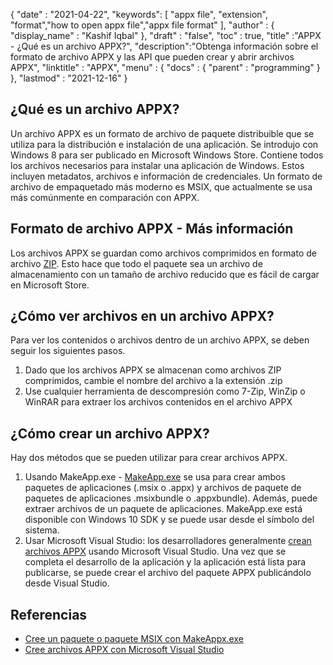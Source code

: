 {
  "date" : "2021-04-22",
  "keywords": [ "appx file", "extension", "format","how to open appx file","appx file format" ],
  "author" : {
    "display_name" : "Kashif Iqbal"
},
  "draft" : "false",
  "toc" : true,
  "title" :"APPX - ¿Qué es un archivo APPX?",
  "description":"Obtenga información sobre el formato de archivo APPX y las API que pueden crear y abrir archivos APPX",
  "linktitle" : "APPX",
  "menu" : {
    "docs" : {
      "parent" : "programming"
}
},
  "lastmod" : "2021-12-16"
}

## ¿Qué es un archivo APPX?

Un archivo APPX es un formato de archivo de paquete distribuible que se utiliza para la distribución e instalación de una aplicación. Se introdujo con Windows 8 para ser publicado en Microsoft Windows Store. Contiene todos los archivos necesarios para instalar una aplicación de Windows. Estos incluyen metadatos, archivos e información de credenciales. Un formato de archivo de empaquetado más moderno es MSIX, que actualmente se usa más comúnmente en comparación con APPX.

## Formato de archivo APPX - Más información

Los archivos APPX se guardan como archivos comprimidos en formato de archivo [ZIP](/es/compression/zip/). Esto hace que todo el paquete sea un archivo de almacenamiento con un tamaño de archivo reducido que es fácil de cargar en Microsoft Store.

## ¿Cómo ver archivos en un archivo APPX?

Para ver los contenidos o archivos dentro de un archivo APPX, se deben seguir los siguientes pasos.

1. Dado que los archivos APPX se almacenan como archivos ZIP comprimidos, cambie el nombre del archivo a la extensión .zip
1. Use cualquier herramienta de descompresión como 7-Zip, WinZip o WinRAR para extraer los archivos contenidos en el archivo APPX

## ¿Cómo crear un archivo APPX?

Hay dos métodos que se pueden utilizar para crear archivos APPX.

1. Usando MakeApp.exe - [MakeApp.exe](https://learn.microsoft.com/en-us/windows/msix/package/create-app-package-with-makeappx-tool) se usa para crear ambos paquetes de aplicaciones (.msix o .appx) y archivos de paquete de paquetes de aplicaciones .msixbundle o .appxbundle). Además, puede extraer archivos de un paquete de aplicaciones. MakeApp.exe está disponible con Windows 10 SDK y se puede usar desde el símbolo del sistema.
1. Usar Microsoft Visual Studio: los desarrolladores generalmente [crean archivos APPX](https://learn.microsoft.com/en-us/windows/msix/desktop/vs-package-overview) usando Microsoft Visual Studio. Una vez que se completa el desarrollo de la aplicación y la aplicación está lista para publicarse, se puede crear el archivo del paquete APPX publicándolo desde Visual Studio.

## Referencias

* [Cree un paquete o paquete MSIX con MakeAppx.exe](https://learn.microsoft.com/en-us/windows/msix/package/create-app-package-with-makeappx-tool)
* [Cree archivos APPX con Microsoft Visual Studio](https://learn.microsoft.com/en-us/windows/msix/desktop/vs-package-overview)

